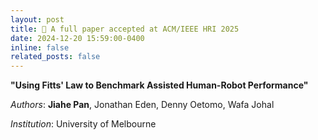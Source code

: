 ```yaml
---
layout: post
title: 🎉 A full paper accepted at ACM/IEEE HRI 2025
date: 2024-12-20 15:59:00-0400
inline: false
related_posts: false
---
```


**"Using Fitts' Law to Benchmark Assisted Human-Robot Performance"**

*Authors*: **Jiahe Pan**, Jonathan Eden, Denny Oetomo, Wafa Johal

*Institution*: University of Melbourne
